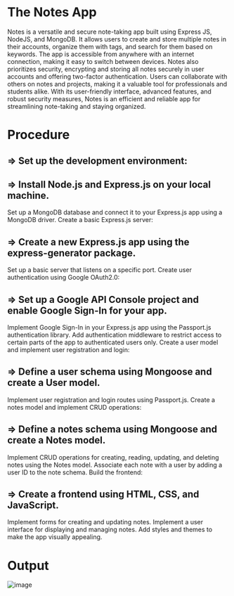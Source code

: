 # The Notes App
Notes is a versatile and secure note-taking app built using Express JS, NodeJS, and MongoDB. It allows users to create and store multiple notes in their accounts, organize them with tags, and search for them based on keywords. The app is accessible from anywhere with an internet connection, making it easy to switch between devices. Notes also prioritizes security, encrypting and storing all notes securely in user accounts and offering two-factor authentication. Users can collaborate with others on notes and projects, making it a valuable tool for professionals and students alike. With its user-friendly interface, advanced features, and robust security measures, Notes is an efficient and reliable app for streamlining note-taking and staying organized.

# Procedure

## => Set up the development environment:

## => Install Node.js and Express.js on your local machine.
Set up a MongoDB database and connect it to your Express.js app using a MongoDB driver.
Create a basic Express.js server:

## => Create a new Express.js app using the express-generator package.
Set up a basic server that listens on a specific port.
Create user authentication using Google OAuth2.0:

## => Set up a Google API Console project and enable Google Sign-In for your app.
Implement Google Sign-In in your Express.js app using the Passport.js authentication library.
Add authentication middleware to restrict access to certain parts of the app to authenticated users only.
Create a user model and implement user registration and login:

## => Define a user schema using Mongoose and create a User model.
Implement user registration and login routes using Passport.js.
Create a notes model and implement CRUD operations:

## => Define a notes schema using Mongoose and create a Notes model.
Implement CRUD operations for creating, reading, updating, and deleting notes using the Notes model.
Associate each note with a user by adding a user ID to the note schema.
Build the frontend:

## => Create a frontend using HTML, CSS, and JavaScript.
Implement forms for creating and updating notes.
Implement a user interface for displaying and managing notes.
Add styles and themes to make the app visually appealing.

# Output

![image](https://user-images.githubusercontent.com/95066409/236392719-6880ae98-a24c-4588-9e8a-cc6f22f16ce9.png)

